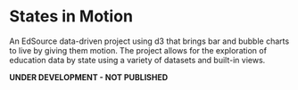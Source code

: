 States in Motion
==========

An EdSource data-driven project using d3 that brings bar and bubble charts to live by giving them motion. The project allows for the exploration of education data by state using a variety of datasets and built-in views. 

<strong>UNDER DEVELOPMENT - NOT PUBLISHED</strong>
